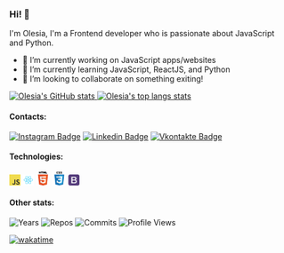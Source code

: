 ### Hi! 👋

I'm Olesia, I'm a Frontend developer who is passionate about JavaScript and Python.

- 🔭 I’m currently working on JavaScript apps/websites
- 🌱 I’m currently learning JavaScript, ReactJS, and Python
- 👯 I’m looking to collaborate on something exiting!


<p align="justify">
  <a href="https://github.com/OlesiaVovk/OlesiaVovk/">
    <img
      height="150"
      src="https://github-readme-stats.vercel.app/api?username=OlesiaVovk&count_private=true&show_icons=true&custom_title=Olesia's%20Github%20Status&title_color=blue&text_color=777"
      alt="Olesia's GitHub stats"
    />
  </a>
   <a href="https://github.com/OlesiaVovk/OlesiaVovk/">
    <img
      height="150"
      src="https://github-readme-stats.vercel.app/api/top-langs/?username=OlesiaVovk&layout=compact&title_color=333&text_color=777"
      alt="Olesia's top langs stats"
    />
  </a>  
</p>


#### Contacts:
[![Instagram Badge](https://img.shields.io/badge/-OlesiaVovk-blue?style=flat-square&logo=Instagram&logoColor=white&color=darkblue&link=https://instagram.com/olesia_vovk_dev)](https://instagram.com/olesia_vovk_dev)
[![Linkedin Badge](https://img.shields.io/badge/-OlesiaVovk-blue?style=flat-square&logo=Linkedin&color=blue&link=https://www.linkedin.com/in/olesia-vovk-1a738a209/)](https://www.linkedin.com/in/olesia-vovk-1a738a209/)
[![Vkontakte Badge](https://img.shields.io/badge/-OlesiaVovk-blue?style=flat-square&logo=Vk&logoColor=white&color=lightblue&link=https://vk.com/olesiavovk24)](https://vk.com/olesiavovk24)

#### Technologies:
<code><img height="20" src="https://raw.githubusercontent.com/github/explore/80688e429a7d4ef2fca1e82350fe8e3517d3494d/topics/javascript/javascript.png"></code>
<code><img height="20" src="https://raw.githubusercontent.com/github/explore/80688e429a7d4ef2fca1e82350fe8e3517d3494d/topics/react/react.png"></code>
<code><img height="25" src="https://raw.githubusercontent.com/github/explore/80688e429a7d4ef2fca1e82350fe8e3517d3494d/topics/html/html.png"></code>
<code><img height="25" src="https://raw.githubusercontent.com/github/explore/80688e429a7d4ef2fca1e82350fe8e3517d3494d/topics/css/css.png"></code>
<code><img height="20" src="https://raw.githubusercontent.com/github/explore/80688e429a7d4ef2fca1e82350fe8e3517d3494d/topics/bootstrap/bootstrap.png"></code>


#### Other stats:
![Years](https://badges.pufler.dev/years/OlesiaVovk?style=flat-square&color=green&logo=github&a=0)
![Repos](https://badges.pufler.dev/repos/OlesiaVovk?style=flat-square&color=green&logo=github&a=0)
![Commits](https://badges.pufler.dev/commits/monthly/OlesiaVovk?style=flat-square&color=green&logo=github&a=0)
![Profile Views](https://badges.pufler.dev/visits/OlesiaVovk/OlesiaVovk?style=flat-square&color=green&logo=github)


[![wakatime](https://wakatime.com/badge/user/dd0d6d18-3fdd-4759-8b5e-fa60d2029652.svg)](https://wakatime.com/@dd0d6d18-3fdd-4759-8b5e-fa60d2029652)

